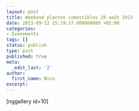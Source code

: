 ```yaml
---
layout: post
title: Weekend plantes comestibles 28 août 2013
date: 2013-09-12 15:19:17.000000000 +02:00
categories:
- Évènements
tags: []
status: publish
type: post
published: true
meta:
  _edit_last: '2'
author:
  first_name: Nico
excerpt:
---
```

<p>[nggallery id=10]</p>
